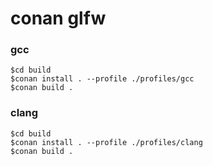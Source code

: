 # conan glfw

### gcc
```
$cd build
$conan install . --profile ./profiles/gcc
$conan build .
```
### clang
```
$cd build
$conan install . --profile ./profiles/clang
$conan build .
```
